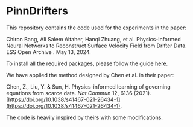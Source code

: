 # PinnDrifters

This repository contains the code used for the experiments in the paper:

Chiron Bang, Ali Salem Altaher, Hanqi Zhuang, et al. Physics-Informed Neural Networks to Reconstruct Surface Velocity Field from Drifter Data. ESS Open Archive . May 13, 2024.

To install all the required packages, please follow the guide [here](https://github.com/isds-neu/EQDiscovery).

We have applied the method designed by Chen et al. in their paper:

Chen, Z., Liu, Y. & Sun, H. Physics-informed learning of governing equations from scarce data. *Nat Commun* 12, 6136 (2021). [https://doi.org/10.1038/s41467-021-26434-1](https://doi.org/10.1038/s41467-021-26434-1).

The code is heavily inspired by theirs with some modifications.
